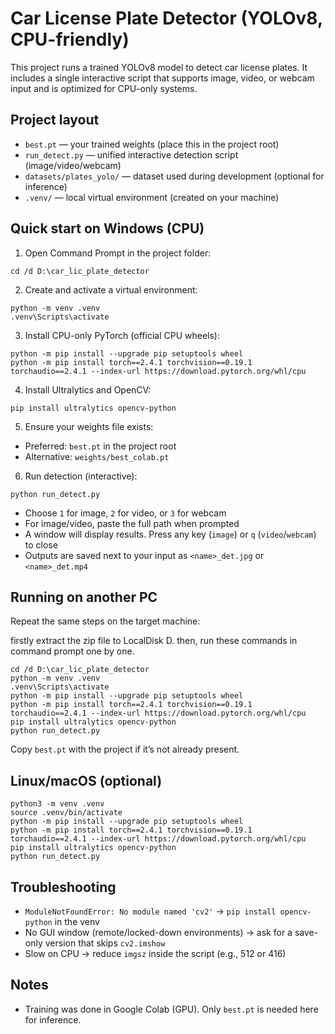 # Car License Plate Detector (YOLOv8, CPU-friendly)

This project runs a trained YOLOv8 model to detect car license plates. It includes a single interactive script that supports image, video, or webcam input and is optimized for CPU-only systems.

## Project layout
- `best.pt` — your trained weights (place this in the project root)
- `run_detect.py` — unified interactive detection script (image/video/webcam)
- `datasets/plates_yolo/` — dataset used during development (optional for inference)
- `.venv/` — local virtual environment (created on your machine)

## Quick start on Windows (CPU)
1) Open Command Prompt in the project folder:
```
cd /d D:\car_lic_plate_detector
```
2) Create and activate a virtual environment:
```
python -m venv .venv
.venv\Scripts\activate
```
3) Install CPU-only PyTorch (official CPU wheels):
```
python -m pip install --upgrade pip setuptools wheel
python -m pip install torch==2.4.1 torchvision==0.19.1 torchaudio==2.4.1 --index-url https://download.pytorch.org/whl/cpu
```
4) Install Ultralytics and OpenCV:
```
pip install ultralytics opencv-python
```
5) Ensure your weights file exists:
- Preferred: `best.pt` in the project root
- Alternative: `weights/best_colab.pt`

6) Run detection (interactive):
```
python run_detect.py
```
- Choose `1` for image, `2` for video, or `3` for webcam
- For image/video, paste the full path when prompted
- A window will display results. Press any key (`image`) or `q` (`video`/`webcam`) to close
- Outputs are saved next to your input as `<name>_det.jpg` or `<name>_det.mp4`

## Running on another PC
Repeat the same steps on the target machine:

firstly extract the zip file to LocalDisk D.
then, run these commands in command prompt one by one.
```
cd /d D:\car_lic_plate_detector
python -m venv .venv
.venv\Scripts\activate
python -m pip install --upgrade pip setuptools wheel
python -m pip install torch==2.4.1 torchvision==0.19.1 torchaudio==2.4.1 --index-url https://download.pytorch.org/whl/cpu
pip install ultralytics opencv-python
python run_detect.py
```
Copy `best.pt` with the project if it’s not already present.

## Linux/macOS (optional)
```
python3 -m venv .venv
source .venv/bin/activate
python -m pip install --upgrade pip setuptools wheel
python -m pip install torch==2.4.1 torchvision==0.19.1 torchaudio==2.4.1 --index-url https://download.pytorch.org/whl/cpu
pip install ultralytics opencv-python
python run_detect.py
```

## Troubleshooting
- `ModuleNotFoundError: No module named 'cv2'` → `pip install opencv-python` in the venv
- No GUI window (remote/locked-down environments) → ask for a save-only version that skips `cv2.imshow`
- Slow on CPU → reduce `imgsz` inside the script (e.g., 512 or 416)

## Notes
- Training was done in Google Colab (GPU). Only `best.pt` is needed here for inference.
